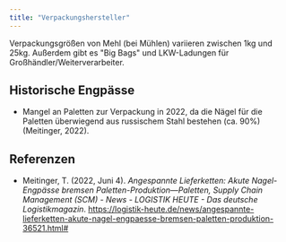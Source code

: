 ```yaml
---
title: "Verpackungshersteller"
---
```



Verpackungsgrößen von Mehl (bei Mühlen) variieren zwischen 1kg und 25kg. Außerdem gibt es "Big Bags" und LKW-Ladungen für Großhändler/Weiterverarbeiter.

## Historische Engpässe
- Mangel an Paletten zur Verpackung in 2022, da die Nägel für die Paletten überwiegend aus russischem Stahl bestehen (ca. 90%) (Meitinger, 2022).  


## Referenzen
- Meitinger, T. (2022, Juni 4). *Angespannte Lieferketten: Akute Nagel-Engpässe bremsen Paletten-Produktion—Paletten, Supply Chain Management (SCM) - News - LOGISTIK HEUTE - Das deutsche Logistikmagazin*. <https://logistik-heute.de/news/angespannte-lieferketten-akute-nagel-engpaesse-bremsen-paletten-produktion-36521.html#>


